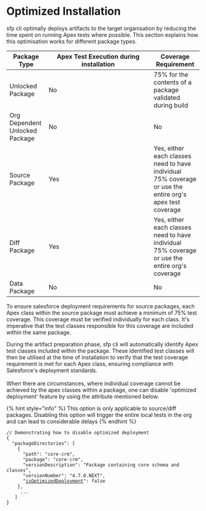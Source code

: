 # Optimized Installation

sfp cli optimally deploys artifacts to the target organisation by reducing the time spent on running Apex tests where possible. This section explains how this optimisation works for different package types.

<table><thead><tr><th>Package Type</th><th width="258">Apex Test Execution during  installation</th><th>Coverage Requirement</th></tr></thead><tbody><tr><td>Unlocked Package</td><td>No</td><td>75% for the contents of a package validated during build</td></tr><tr><td>Org Dependent Unlocked Package</td><td>No</td><td>No </td></tr><tr><td>Source Package</td><td>Yes </td><td>Yes, either each classes need to have individual 75% coverage or use the entire org's apex test coverage</td></tr><tr><td>Diff Package</td><td>Yes</td><td>Yes, either each classes need to have individual 75% coverage or use the entire org's coverage</td></tr><tr><td>Data Package</td><td>No</td><td>No</td></tr></tbody></table>



To ensure salesforce deployment requirements for source packages,  each Apex class within the source package must achieve a minimum of 75% test coverage. This coverage must be verified individually for each class. It's imperative that the test classes responsible for this coverage are included within the same package.

During the artifact preparation phase, sfp cli will automatically identify Apex test classes included within the package. These identified test classes will then be utilised at the time of installation to verify that the test coverage requirement is met for each Apex class, ensuring compliance with Salesforce's deployment standards. \
\
When there are circumstances, where individual coverage cannot be achieved by the apex classes within a package,  one can disable 'optimized deployment' feature by using the attribute mentioned below.&#x20;

{% hint style="info" %}
This option is only applicable to source/diff packages.  Disabling this option will trigger the entire local tests in the org and can lead to considerable delays
{% endhint %}

<pre><code>// Demonstrating how to disable optimized deployment
{
  "packageDirectories": [
    {
      "path": "core-crm",
      "package": "core-crm",
      "versionDescription": "Package containing core schema and classes",
      "versionNumber": "4.7.0.NEXT",
      "<a data-footnote-ref href="#user-content-fn-1">isOptimizedDeployment</a>": false
    },
     ...
   ]
}
</code></pre>



[^1]: Use isOptimizedDeployment to enable/disable individual coverage vs org coverage

